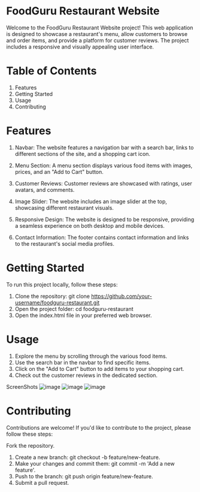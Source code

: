 
# FoodGuru Restaurant Website

Welcome to the FoodGuru Restaurant Website project! This web application is designed to showcase a restaurant's menu, allow customers to browse and order items, and provide a platform for customer reviews. The project includes a responsive and visually appealing user interface.

# Table of Contents

1. Features
2. Getting Started
3. Usage
4. Contributing

# Features
1. Navbar: The website features a navigation bar with a search bar, links to different sections of the site, and a shopping cart icon.

2. Menu Section: A menu section displays various food items with images, prices, and an "Add to Cart" button.

3. Customer Reviews: Customer reviews are showcased with ratings, user avatars, and comments.

4. Image Slider: The website includes an image slider at the top, showcasing different restaurant visuals.

5. Responsive Design: The website is designed to be responsive, providing a seamless experience on both desktop and mobile devices.

6. Contact Information: The footer contains contact information and links to the restaurant's social media profiles.

# Getting Started

To run this project locally, follow these steps:

1. Clone the repository: git clone https://github.com/your-username/foodguru-restaurant.git
2. Open the project folder: cd foodguru-restaurant
3. Open the index.html file in your preferred web browser.

# Usage

1. Explore the menu by scrolling through the various food items.
2. Use the search bar in the navbar to find specific items.
3. Click on the "Add to Cart" button to add items to your shopping cart.
4. Check out the customer reviews in the dedicated section.

ScreenShots
![image](https://github.com/ankitagrawal10/Restaurant-Website/assets/134213732/e5386f1a-e691-48aa-8fb4-1f154a617a85)
![image](https://github.com/ankitagrawal10/Restaurant-Website/assets/134213732/2768fa61-b545-46bc-a675-7edfdef054af)
![image](https://github.com/ankitagrawal10/Restaurant-Website/assets/134213732/45d69091-6955-4bad-8b7a-c6b97688f33b)

# Contributing

Contributions are welcome! If you'd like to contribute to the project, please follow these steps:

Fork the repository.
1. Create a new branch: git checkout -b feature/new-feature.
2. Make your changes and commit them: git commit -m 'Add a new feature'.
3. Push to the branch: git push origin feature/new-feature.
4. Submit a pull request.
